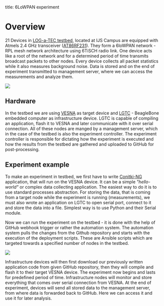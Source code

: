 title: 6LoWPAN experiment

<!-- vim: linebreak filetype=markdown expandtab ts=4 sw=4
-->

# Overview

21 Devices in [LOG-a-TEC testbed](ap-cradio.html), located at IJS Campus are equipped with Atmels 2.4 GHz transceiver ([AT86RF231](ap-cradio.html)). They form a 6loWPAN network - RPL mesh network architecture using 6TiSCH radio link. One device acts like a root of the network and for a determined period of time transmits broadcast packets to other nodes. Every device collects all packet statistics while it also measures background noise. Data is stored and on the end of experiment transmitted to management server, where we can access the measurements and analyze them.

<img src="img/ex/6lowpan/experiment_overview.png">

## Hardware

In the testbed we are using [VESNA](hw-vesna.html) as target device and [LGTC](hw-lgtc.html) - BeagleBone embedded computer as infrastructure device. LGTC is capable of compiling an application, flash it to VESNA and later communicate with it over serial connection.
All of these nodes are manged by a management server, which in the case of the testbed is also the experiment controller. The experiment controller is responsible for dictating how the experiment is executed and how the results from the testbed are gathered and uploaded to GitHub for post-processing.

## Experiment example

To make an experiment in testbed, we first have to write [Conitki-NG](cr-software.html) application, that will run on the VESNA device. It can be a simple *"hello-world"* or complex data collecting application. The easiest way to do it is to use standard processes abstraction.
For storing the data, that is coming from a target node while the experiment is running (measurements), we must also wrote an application on LGTC to open serial port, connect to it and store the data into a file. Simplest way is to use Python and their Serial module.

Now we can run the experiment on the testbed - it is done with the help of GitHub webhook trigger or rather the automation system. The automation system pulls the changes from the Github repository and starts with the execution of the deployment scripts. These are Ansible scripts which are targeted towards a specified number of nodes in the testbed.

<img src="img/ex/6lowpan/experiment_workflow.png">

Infrastructure devices will then first download our previously written application code from given GitHub repository, then they will compile and flash it to their target VESNA device. The experiment now begins and lasts for predefined period of time.
Infrastructure nodes will monitor and store everything that comes over serial connection from VESNA. At the end of experiment, devices will send all stored data to the management server, from where data is forwarded back to GitHub. Here we can access it and use it for later analysis.
